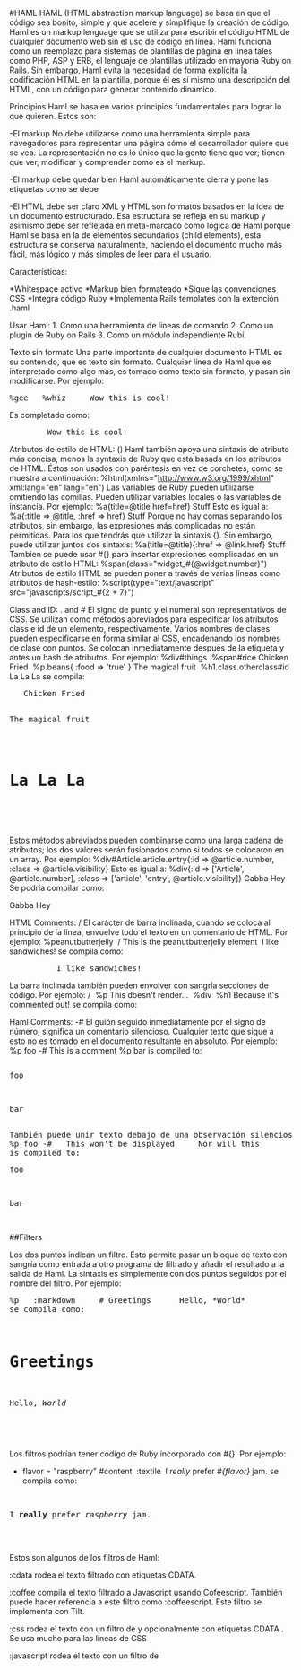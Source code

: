 
#HAML
HAML (HTML abstraction markup language) se basa en que el código sea bonito, simple y que acelere y simplifique la creación de código.
Haml es un markup lenguage que se utiliza para escribir el código HTML de cualquier documento web sin el uso de código en línea. Haml funciona como un reemplazo para sistemas de plantillas de página en línea tales como PHP, ASP y ERB, el lenguaje de plantillas utilizado en mayoría Ruby on Rails. Sin embargo, Haml evita la necesidad de forma explícita la codificación HTML en la plantilla, porque él es sí mismo una descripción del HTML, con un código para generar contenido dinámico.


Principios 
Haml se basa en varios principios fundamentales para lograr lo que quieren.  Estos son:

-El markup 
No debe utilizarse como una herramienta simple para navegadores para representar una página cómo el desarrollador quiere que se vea. La representación no es lo único que la gente tiene que ver; tienen que ver, modificar y comprender como es el markup.


-El markup debe quedar bien
Haml automáticamente cierra y pone las etiquetas como se debe

-El HTML debe ser claro
XML y HTML son formatos basados en la idea de un documento estructurado. Esa estructura se refleja en su markup y asimismo debe ser reflejada en meta-marcado como lógica de Haml porque Haml se basa en la de elementos secundarios (child elements), esta estructura se conserva naturalmente, haciendo el documento mucho más fácil, más lógico y más simples de leer para el usuario.


Características:

*Whitespace activo
*Markup bien formateado
*Sigue las convenciones CSS
*Integra código Ruby
*Implementa Rails templates con la extención .haml


Usar Haml:
	1. Como una herramienta de lineas de comando
	2. Como un plugin de Ruby on Rails
	3. Como un módulo independiente Rubí.


Texto sin formato
Una parte importante de cualquier documento HTML es su contenido, que es texto sin formato. Cualquier línea de Haml que es interpretado como algo más, es tomado como texto sin formato, y pasan sin modificarse. Por ejemplo:
<pre>
%gee   %whiz     Wow this is cool!
</pre>
Es completado como:
<pre>
<gee>   <whiz>     Wow this is cool!   </whiz> </gee>
</pre>


Atributos de estilo de HTML: ()
Haml también apoya una sintaxis de atributo más concisa, menos la syntaxis de Ruby que esta basada en los atributos de HTML. Éstos son usados con paréntesis en vez de corchetes, como se muestra a continuación:
%html(xmlns="http://www.w3.org/1999/xhtml" xml:lang="en" lang="en")
Las variables de Ruby pueden utilizarse omitiendo las comillas. Pueden utilizar variables locales o las variables de instancia. Por ejemplo:
%a(title=@title href=href) Stuff
Esto es igual a:
%a{:title => @title, :href => href} Stuff
Porque no hay comas separando los atributos, sin embargo, las expresiones más complicadas no están permitidas. Para los que tendrás que utilizar la sintaxis {}. Sin embargo, puede utilizar juntos dos sintaxis:
%a(title=@title){:href => @link.href} Stuff
Tambien se puede usar #{} para insertar expresiones complicadas en un atributo de estilo HTML:
%span(class="widget_#{@widget.number}")
Atributos de estilo HTML se pueden poner a través de varias líneas como atributos de hash-estilo:
%script(type="text/javascript"         src="javascripts/script_#{2 + 7}")

Class and ID: . and #
El signo de punto y el numeral son representativos de CSS. Se utilizan como métodos abreviados para especificar los atributos class e id de un elemento, respectivamente. Varios nombres de clases pueden especificarse en forma similar al CSS, encadenando los nombres de clase con puntos. Se colocan inmediatamente después de la etiqueta y antes un hash de atributos. Por ejemplo:
%div#things   %span#rice Chicken Fried   %p.beans{ :food => 'true' } The magical fruit   %h1.class.otherclass#id La La La
se compila:
<pre>
<div id='things'>   <span id='rice'>Chicken Fried</span>  
 <p class='beans' food='true'>The magical fruit</p>   
 <h1 class='class otherclass' id='id'>La La La</h1> </div>
 </pre>

Estos métodos abreviados pueden combinarse como una larga cadena de atributos; los dos valores serán fusionados como si todos se colocaron en un array. Por ejemplo:
%div#Article.article.entry{:id => @article.number, :class => @article.visibility}
Esto es igual a:
%div{:id => ['Article', @article.number], :class => ['article', 'entry', @article.visibility]} Gabba Hey
Se podría compilar como:
<div class="article entry visible" id="Article_27">Gabba Hey</div>


HTML Comments: /
El carácter de barra inclinada, cuando se coloca al principio de la línea, envuelve todo el texto en un comentario de HTML. Por ejemplo:
%peanutbutterjelly   / This is the peanutbutterjelly element   I like sandwiches!
se compila como:
<pre>
	<peanutbutterjelly>   <!-- This is the peanutbutterjelly element -->   I like sandwiches! </peanutbutterjelly>
</pre>

La barra inclinada también pueden envolver con sangría secciones de código. Por ejemplo:
/   %p This doesn't render...   %div     %h1 Because it's commented out!
se compila como:
<!--   <p>This doesn't render...</p>   <div>     <h1>Because it's commented out!</h1>   </div> -->


Haml Comments: -#
El guión seguido inmediatamente por el signo de número, significa un comentario silencioso. Cualquier texto que sigue a esto no es tomado en el documento resultante en absoluto. Por ejemplo:
%p foo -# This is a comment %p bar
is compiled to:
<pre>
<p>foo</p> <p>bar</p>
También puede unir texto debajo de una observación silenciosa. Por ejemplo:
%p foo -#   This won't be displayed     Nor will this                    Nor will this. %p bar
is compiled to:
<p>foo</p> <p>bar</p>
</pre>


##Filters

Los dos puntos indican un filtro. Esto permite pasar un bloque de texto con sangría como entrada a otro programa de filtrado y añadir el resultado a la salida de Haml. La sintaxis es simplemente con dos puntos seguidos por el nombre del filtro. Por ejemplo:
<pre>
%p   :markdown     # Greetings      Hello, *World*
se compila como:
<p>   <h1>Greetings</h1>    <p>Hello, <em>World</em></p> </p>
</pre>

Los filtros podrían tener código de Ruby incorporado con #{}. 
Por ejemplo:
- flavor = "raspberry" #content   :textile     I *really* prefer _#{flavor}_ jam.
se compila como:
<pre>
<div id='content'>   <p>I <strong>really</strong> prefer <em>raspberry</em> jam.</p> </div>
</pre>
Estos son algunos de los filtros de Haml:

:cdata 
rodea el texto filtrado con etiquetas CDATA.

:coffee
compila el texto filtrado a Javascript usando Cofeescript. También puede hacer referencia a este filtro como  :coffeescript. Este filtro se implementa con Tilt.

:css 
rodea el texto con un filtro de <style></style> y opcionalmente con etiquetas CDATA . Se usa mucho para las líneas de CSS

:javascript
rodea el texto con un filtro de <script> y opcionalmente con etiquetas CDATA . Se usa mucho para las líneas de JS
:less
Analiza el texto filtrado con menos para producir la salida CSS. Este filtro se implementa con Tilt.


Referencias:

http://haml.info
http://haml.info/docs.html
http://haml.info/docs/yardoc/file.REFERENCE.html
